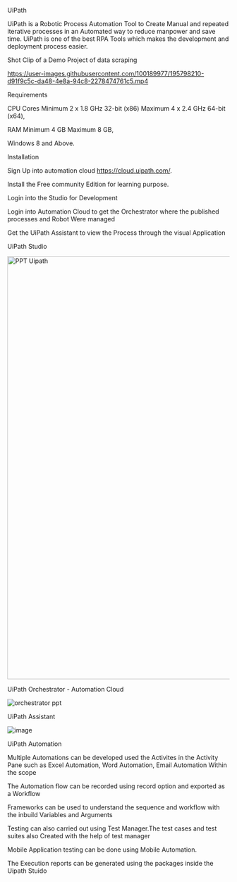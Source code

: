 UiPath

UiPath is a Robotic Process Automation Tool to Create Manual and repeated iterative processes in an Automated way to reduce manpower and save time. UiPath is one of the best RPA Tools which makes the development and deployment process easier. 

Shot Clip of a Demo Project of data scraping 

https://user-images.githubusercontent.com/100189977/195798210-d91f9c5c-da48-4e8a-94c8-2278474761c5.mp4

Requirements

CPU Cores	Minimum 2 x 1.8 GHz 32-bit (x86) Maximum 4 x 2.4 GHz 64-bit (x64),

RAM	Minimum 4 GB	Maximum 8 GB,

Windows 8 and Above. 

Installation 

Sign Up into automation cloud https://cloud.uipath.com/.

Install the Free community Edition for learning purpose. 

Login into the Studio for Development 

Login into Automation Cloud to get the Orchestrator where the published processes and Robot Were managed

Get the UiPath Assistant to view the Process through the visual Application

UiPath Studio

<img width="960" alt="PPT Uipath" src="https://user-images.githubusercontent.com/100189977/195811142-db7b1cea-526b-4077-9090-b022feb09922.png">

UiPath Orchestrator - Automation Cloud 

![orchestrator ppt](https://user-images.githubusercontent.com/100189977/195811353-6b1dadbf-c5d0-44ba-86ea-2a40add4b7c7.png)

UiPath Assistant 

![image](https://user-images.githubusercontent.com/100189977/195811819-1b6a1136-4e60-48b9-9e47-afded04362b0.png)

UiPath Automation

Multiple Automations can be developed used the Activites in the Activity Pane such as Excel Automation, Word Automation, Email Automation Within the scope 

The Automation flow can be recorded using record option and exported as a Workflow

Frameworks can be used to understand the sequence and workflow with the inbuild Variables and Arguments 

Testing can also carried out using Test Manager.The test cases and test suites also Created with the help of test manager 

Mobile Application testing can be done using Mobile Automation. 

The Execution reports can be generated using the packages inside the Uipath Stuido 

